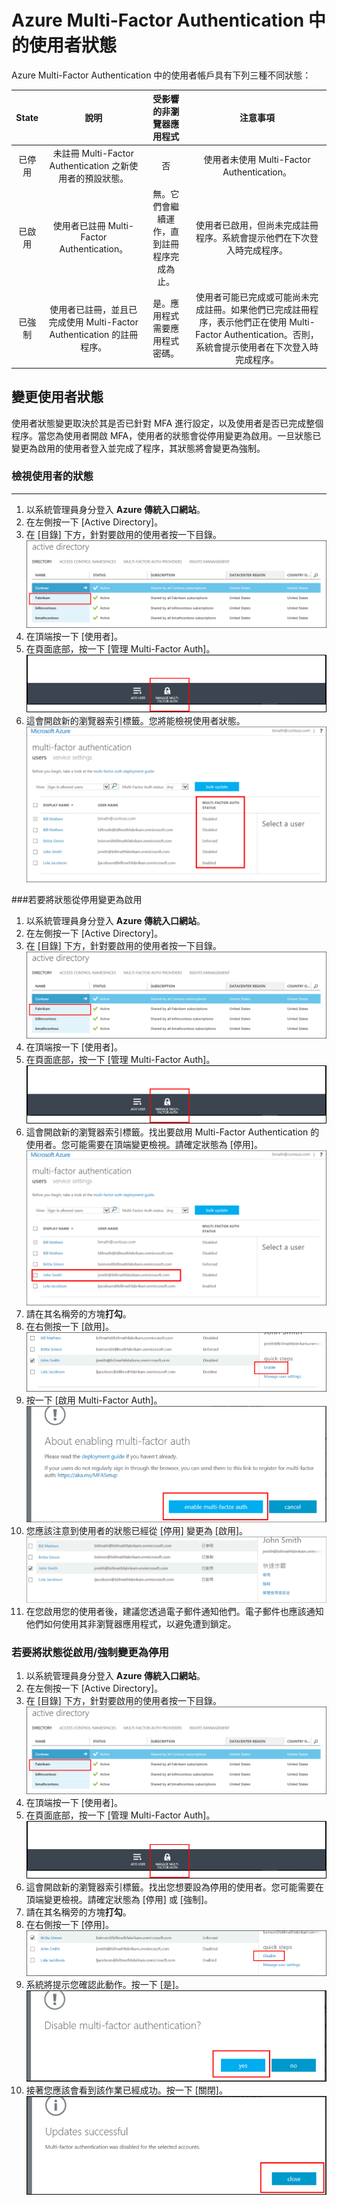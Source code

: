 <properties 
	pageTitle="Microsoft Azure Multi-Factor Authentication 使用者狀態" 
	description="了解 Azure MFA 中的使用者狀態" 
	services="multi-factor-authentication" 
	documentationCenter="" 
	authors="billmath" 
	manager="stevenpo" 
	editor="curtand"/>

<tags 
	ms.service="multi-factor-authentication" 
	ms.workload="identity" 
	ms.tgt_pltfrm="na" 
	ms.devlang="na" 
	ms.topic="article" 
	ms.date="08/04/2016" 
	ms.author="billmath"/>

# Azure Multi-Factor Authentication 中的使用者狀態

Azure Multi-Factor Authentication 中的使用者帳戶具有下列三種不同狀態：

State | 說明 |受影響的非瀏覽器應用程式| 注意事項 
:-------------: | :-------------: |:-------------: |:-------------: |
已停用 | 未註冊 Multi-Factor Authentication 之新使用者的預設狀態。|否|使用者未使用 Multi-Factor Authentication。
已啟用 |使用者已註冊 Multi-Factor Authentication。|無。它們會繼續運作，直到註冊程序完成為止。|使用者已啟用，但尚未完成註冊程序。系統會提示他們在下次登入時完成程序。
已強制|使用者已註冊，並且已完成使用 Multi-Factor Authentication 的註冊程序。|是。應用程式需要應用程式密碼。 | 使用者可能已完成或可能尚未完成註冊。如果他們已完成註冊程序，表示他們正在使用 Multi-Factor Authentication。否則，系統會提示使用者在下次登入時完成程序。

## 變更使用者狀態
使用者狀態變更取決於其是否已針對 MFA 進行設定，以及使用者是否已完成整個程序。當您為使用者開啟 MFA，使用者的狀態會從停用變更為啟用。一旦狀態已變更為啟用的使用者登入並完成了程序，其狀態將會變更為強制。

### 檢視使用者的狀態
--------------------------------------------------------------------------------
1.  以系統管理員身分登入 **Azure 傳統入口網站**。
2.  在左側按一下 [Active Directory]。
3.  在 [目錄] 下方，針對要啟用的使用者按一下目錄。![按一下目錄](./media/multi-factor-authentication-get-started-cloud/directory1.png)
4.  在頂端按一下 [使用者]。
5.  在頁面底部，按一下 [管理 Multi-Factor Auth]。![按一下目錄](./media/multi-factor-authentication-get-started-cloud/manage1.png)
6.  這會開啟新的瀏覽器索引標籤。您將能檢視使用者狀態。![按一下目錄](./media/multi-factor-authentication-get-started-user-states/userstate1.png)

###若要將狀態從停用變更為啟用
1.  以系統管理員身分登入 **Azure 傳統入口網站**。
2.  在左側按一下 [Active Directory]。
3.  在 [目錄] 下方，針對要啟用的使用者按一下目錄。![按一下目錄](./media/multi-factor-authentication-get-started-cloud/directory1.png)
4.  在頂端按一下 [使用者]。
5.  在頁面底部，按一下 [管理 Multi-Factor Auth]。![按一下目錄](./media/multi-factor-authentication-get-started-cloud/manage1.png)
6.  這會開啟新的瀏覽器索引標籤。找出要啟用 Multi-Factor Authentication 的使用者。您可能需要在頂端變更檢視。請確定狀態為 [停用]。![啟用使用者](./media/multi-factor-authentication-get-started-cloud/enable1.png)
7.  請在其名稱旁的方塊**打勾**。
7.  在右側按一下 [啟用]。![啟用使用者](./media/multi-factor-authentication-get-started-cloud/user1.png)
8.  按一下 [啟用 Multi-Factor Auth]。![啟用使用者](./media/multi-factor-authentication-get-started-cloud/enable2.png)
9.  您應該注意到使用者的狀態已經從 [停用] 變更為 [啟用]。![啟用使用者](./media/multi-factor-authentication-get-started-cloud/user.png)
10.  在您啟用您的使用者後，建議您透過電子郵件通知他們。電子郵件也應該通知他們如何使用其非瀏覽器應用程式，以避免遭到鎖定。

### 若要將狀態從啟用/強制變更為停用
1.  以系統管理員身分登入 **Azure 傳統入口網站**。
2.  在左側按一下 [Active Directory]。
3.  在 [目錄] 下方，針對要啟用的使用者按一下目錄。![按一下目錄](./media/multi-factor-authentication-get-started-cloud/directory1.png)
4.  在頂端按一下 [使用者]。
5.  在頁面底部，按一下 [管理 Multi-Factor Auth]。![按一下目錄](./media/multi-factor-authentication-get-started-cloud/manage1.png)
6.  這會開啟新的瀏覽器索引標籤。找出您想要設為停用的使用者。您可能需要在頂端變更檢視。請確定狀態為 [停用] 或 [強制]。
7.  請在其名稱旁的方塊**打勾**。
7.  在右側按一下 [停用]。![停用使用者](./media/multi-factor-authentication-get-started-user-states/userstate2.png)
8.  系統將提示您確認此動作。按一下 [是]。![停用使用者](./media/multi-factor-authentication-get-started-user-states/userstate3.png)
9.  接著您應該會看到該作業已經成功。按一下 [關閉]。![停用使用者](./media/multi-factor-authentication-get-started-user-states/userstate4.png)

<!---HONumber=AcomDC_0810_2016---->